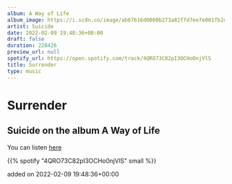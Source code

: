 ```yaml
---
album: A Way of Life
album_image: https://i.scdn.co/image/ab67616d0000b273a82ffd7ee7e001fb2dab9917
artist: Suicide
date: 2022-02-09 19:48:36+00:00
draft: false
duration: 228426
preview_url: null
spotify_url: https://open.spotify.com/track/4QRO73C82pI3OCHo0njVlS
title: Surrender
type: music
---
```



# Surrender

## Suicide on the album A Way of Life

You can listen [here](https://open.spotify.com/track/4QRO73C82pI3OCHo0njVlS)

{{% spotify "4QRO73C82pI3OCHo0njVlS" small %}}

added on 2022-02-09 19:48:36+00:00